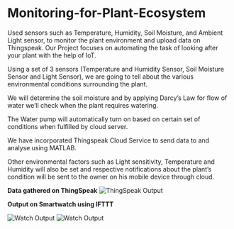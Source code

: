 # Monitoring-for-Plant-Ecosystem
Used sensors such as Temperature, Humidity, Soil Moisture, and Ambient Light sensor, to monitor the plant environment and upload data on Thingspeak.
Our Project focuses on automating the task of looking after your plant with the help of IoT. 

Using a set of 3 sensors (Temperature and Humidity Sensor, Soil Moisture Sensor and Light Sensor), we are going to tell about the various environmental conditions surrounding the plant. 

We will determine the soil moisture and by applying Darcy’s Law for flow of water we’ll check when the plant requires watering. 

The Water pump will automatically turn on based on certain set of conditions when fulfilled by cloud server. 

We have incorporated Thingspeak Cloud Service to send data to and analyse using MATLAB. 

Other environmental factors such as Light sensitivity, Temperature and Humidity will also be set and respective notifications about the plant’s condition will be sent to the owner on his mobile device through cloud.

**Data gathered on ThingSpeak**
![ThingSpeak Output](https://i.imgur.com/Ux25mAX.png)

**Output on Smartwatch using IFTTT**

![Watch Output](https://i.imgur.com/iC17k84.png)
![Watch Output](https://i.imgur.com/qM1tpbQ.png)
